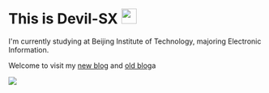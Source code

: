 # This is Devil-SX <img src="https://raw.githubusercontent.com/MartinHeinz/MartinHeinz/master/wave.gif" width="30px" height="30px" />

    
<p>I'm currently studying at Beijing Institute of Technology, majoring Electronic Information.</p>
<p>Welcome to visit my <a href="https://devil-sx.github.io">new blog</a> and <a href="https://www.cnblogs.com/devil-sx">old blog</a>a</p>

<img src="https://github-readme-stats.vercel.app/api/top-langs/?username=Devil-SX&layout=compact&hide=css,html,javascript,jupyter%20notebook&theme=shades-of-purple" />

